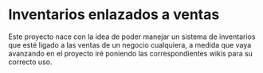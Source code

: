 # Inventarios enlazados a ventas
Este proyecto nace con la idea de poder manejar un sistema de inventarios que esté ligado a las ventas de un negocio cualquiera, a medida que vaya avanzando en el proyecto iré poniendo las correspondientes wikis para su correcto uso.
